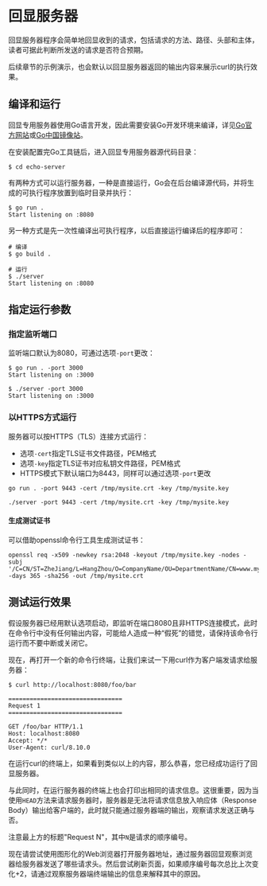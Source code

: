 # 回显服务器

回显服务器程序会简单地回显收到的请求，包括请求的方法、路径、头部和主体，读者可据此判断所发送的请求是否符合预期。

后续章节的示例演示，也会默认以回显服务器返回的输出内容来展示curl的执行效果。

## 编译和运行

回显专用服务器使用Go语言开发，因此需要安装Go开发环境来编译，详见[Go官方网站](https://go.dev/)或[Go中国镜像站](https://golang.google.cn/)。

在安装配置完Go工具链后，进入回显专用服务器源代码目录：

```shell
$ cd echo-server
```

有两种方式可以运行服务器，一种是直接运行，Go会在后台编译源代码，并将生成的可执行程序放置到临时目录并执行：

```shell
$ go run .
Start listening on :8080
```

另一种方式是先一次性编译出可执行程序，以后直接运行编译后的程序即可：

```shell
# 编译
$ go build .
```

```shell
# 运行
$ ./server
Start listening on :8080
```

## 指定运行参数

### 指定监听端口

监听端口默认为8080，可通过选项`-port`更改：

```shell
$ go run . -port 3000
Start listening on :3000
```

```shell
$ ./server -port 3000
Start listening on :3000
```

### 以HTTPS方式运行

服务器可以按HTTPS（TLS）连接方式运行：

- 选项`-cert`指定TLS证书文件路径，PEM格式
- 选项`-key`指定TLS证书对应私钥文件路径，PEM格式
- HTTPS模式下默认端口为8443，同样可以通过选项`-port`更改

```shell
go run . -port 9443 -cert /tmp/mysite.crt -key /tmp/mysite.key
```

```shell
./server -port 9443 -cert /tmp/mysite.crt -key /tmp/mysite.key
```

#### 生成测试证书

可以借助openssl命令行工具生成测试证书：

```shell
openssl req -x509 -newkey rsa:2048 -keyout /tmp/mysite.key -nodes -subj '/C=CN/ST=ZheJiang/L=HangZhou/O=CompanyName/OU=DepartmentName/CN=www.mysite.com' -days 365 -sha256 -out /tmp/mysite.crt
```

## 测试运行效果

假设服务器已经用默认选项启动，即监听在端口8080且非HTTPS连接模式，此时在命令行中没有任何输出内容，可能给人造成一种“假死”的错觉，请保持该命令行运行而不要中断或关闭它。

现在，再打开一个新的命令行终端，让我们来试一下用curl作为客户端发请求给服务器：

```shell
$ curl http://localhost:8080/foo/bar

================================
Request 1
================================

GET /foo/bar HTTP/1.1
Host: localhost:8080
Accept: */*
User-Agent: curl/8.10.0
```

在运行curl的终端上，如果看到类似以上的内容，那么恭喜，您已经成功运行了回显服务器。

与此同时，在运行服务器的终端上也会打印出相同的请求信息。这很重要，因为当使用`HEAD`方法来请求服务器时，服务器是无法将请求信息放入响应体（Response Body）输出给客户端的，此时就只能通过服务器端的输出，观察请求发送正确与否。

注意最上方的标题"Request N"，其中`N`是请求的顺序编号。

现在请尝试使用图形化的Web浏览器打开服务器地址，通过服务器回显观察浏览器给服务器发送了哪些请求头。然后尝试刷新页面，如果顺序编号每次总比上次变化+2，请通过观察服务器端终端输出的信息来解释其中的原因。
